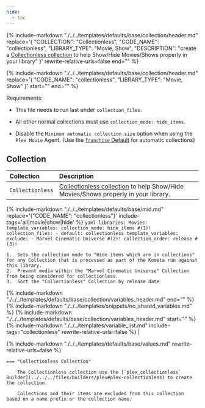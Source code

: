 ```yaml
---
hide:
  - toc
---
```


{%
    include-markdown "./../../templates/defaults/base/collection/header.md"
    replace='{
        "COLLECTION": "Collectionless", 
        "CODE_NAME": "collectionless",
        "LIBRARY_TYPE": "Movie, Show", 
        "DESCRIPTION": "create a [Collectionless collection](../../files/builders/plex/collectionless.md) to help Show/Hide Movies/Shows properly in your library"
    }'
    rewrite-relative-urls=false
    end="<!--image-->"
%}

{%
    include-markdown "./../../templates/defaults/base/collection/header.md"
    replace='{
        "CODE_NAME": "collectionless",
        "LIBRARY_TYPE": "Movie, Show"
    }'
    start="<!--image-->"
    end="<!--recs-->"
%}


Requirements: 

* This file needs to run last under `collection_files`.

* All other normal collections must use `collection_mode: hide_items`.

* Disable the `Minimum automatic collection size` option when using the `Plex Movie` Agent. (Use the [`franchise` Default](../movie/franchise.md) for automatic collections)

## Collection

| Collection       | Description                                                                                                                    |
|:-----------------|:-------------------------------------------------------------------------------------------------------------------------------|
| `Collectionless` | [Collectionless collection](../../files/builders/plex/collectionless) to help Show/Hide Movies/Shows properly in your library. |

{% include-markdown "./../../templates/defaults/base/mid.md" 
    replace='{"CODE_NAME": "collectionless"}'
    include-tags='all|movie|show|hide'
%}
    ```yaml
    libraries:
      Movies:
        template_variables:
          collection_mode: hide_items #(1)!
        collection_files:
          - default: collectionless
            template_variables:
              exclude:
                - Marvel Cinematic Universe #(2)!
              collection_order: release #(3)!
    ```

    1.  Sets the collection mode to "Hide items which are in collections" for any Collection that is processed as part of the Kometa run against this library.
    2.  Prevent media within the "Marvel Cinematic Universe" Collection from being considered for collectionless.
    3.  Sort the "Collectionless" Collection by release date

{% include-markdown "./../../templates/defaults/base/collection/variables_header.md" end="<!--file-->" %}
{% include-markdown "./../../templates/snippets/no_shared_variables.md" %}
{% include-markdown "./../../templates/defaults/base/collection/variables_header.md" start="<!--file-header-->" %}
    {%
        include-markdown "./../../templates/variable_list.md"
        include-tags="collectionless"
        rewrite-relative-urls=false
    %}                                                                                                                                                                                                                                                                                                                                                                                                                             |
    
{% include-markdown "./../../templates/defaults/base/values.md" rewrite-relative-urls=false %}

    === "Collectionless Collection"

        The Collectionless collection use the [`plex_collectionless` Builder](../../../files/builders/plex#plex-collectionless) to create the collection.
        
        Collections and their items are excluded from this collection based on a name prefix or the collection name.
